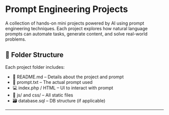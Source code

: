 # Prompt Engineering Projects

A collection of hands-on mini projects powered by AI using prompt engineering techniques. Each project explores how natural language prompts can automate tasks, generate content, and solve real-world problems.

## 📁 Folder Structure

Each project folder includes:

- 📄 README.md – Details about the project and prompt
- 🧠 prompt.txt – The actual prompt used
- 💻 index.php / HTML – UI to interact with prompt
- 📂 js/ and css/ – All static files
- 🗃️ database.sql – DB structure (if applicable)

---
